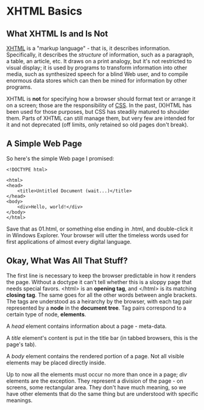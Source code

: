 ﻿XHTML Basics
============

What XHTML Is and Is Not
------------------------

[XHTML](xhtml.md) is a "markup language" - that is, it describes information. Specifically, it describes the *structure* of information, such as a paragraph, a table, an article, etc. It draws on a print analogy, but it's not restricted to visual display; it is used by programs to transform information into other media, such as synthesized speech for a blind Web user, and to compile enormous data stores which can then be mined for information by other programs.

XHTML is **not** for specifying how a browser should format text or arrange it on a screen; those are the responsibility of [CSS](css.md). In the past, (X)HTML has been used for those purposes, but CSS has steadily matured to shoulder them. Parts of XHTML can still manage them, but very few are intended for it and not deprecated (off limits, only retained so old pages don't break).

A Simple Web Page
-----------------

So here's the simple Web page I promised:

    <!DOCTYPE html>

    <html>
    <head>
        <title>Untitled Document (wait...)</title>
    </head>
    <body>
        <div>Hello, world!</div>
    </body>
    </html>

Save that as 01.html, or something else ending in .html, and double-click it in Windows Explorer. Your browser will utter the timeless words used for first applications of almost every digital language.

Okay, What Was All That Stuff?
------------------------------

The first line is necessary to keep the browser predictable in how it renders the page. Without a doctype it can't tell whether this is a sloppy page that needs special favors. &lt;html&gt; is an **opening tag**, and &lt;/html&gt; is its matching **closing tag**. The same goes for all the other words between angle brackets. The tags are understood as a heirarchy by the browser, with each tag pair represented by a **node** in the **document tree**. Tag pairs correspond to a certain type of node, **elements**.

A *head* element contains information about a page - meta-data.

A *title* element's content is put in the title bar (in tabbed browsers, this is the page's tab). 

A *body* element contains the rendered portion of a page. Not all visible elements may be placed directly inside.

Up to now all the elements must occur no more than once in a page; *div* elements are the exception. They represent a division of the page - on screens, some rectangular area. They don't have much meaning, so we have other elements that do the same thing but are understood with specific meanings.